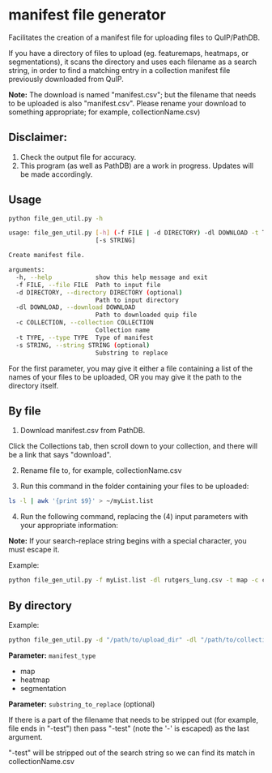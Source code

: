 # manifest file generator

Facilitates the creation of a manifest file for uploading files to QuIP/PathDB.

If you have a directory of files to upload (eg. featuremaps, heatmaps, or
segmentations), it scans the directory and uses each filename as a search string, in order to find a matching entry in a collection manifest file previously downloaded from QuIP.

**Note:** The download is named "manifest.csv"; but the filename that needs to be uploaded is also "manifest.csv".  Please rename your download to something appropriate; for example, collectionName.csv)

## Disclaimer: 
1.  Check the output file for accuracy.
2.  This program (as well as PathDB) are a work in progress. Updates will be made accordingly.

## Usage

```bash
python file_gen_util.py -h

usage: file_gen_util.py [-h] (-f FILE | -d DIRECTORY) -dl DOWNLOAD -t TYPE
                        [-s STRING]

Create manifest file.

arguments:
  -h, --help            show this help message and exit
  -f FILE, --file FILE  Path to input file
  -d DIRECTORY, --directory DIRECTORY (optional)
                        Path to input directory
  -dl DOWNLOAD, --download DOWNLOAD
                        Path to downloaded quip file
  -c COLLECTION, --collection COLLECTION
                        Collection name
  -t TYPE, --type TYPE  Type of manifest
  -s STRING, --string STRING (optional)
                        Substring to replace
```

For the first parameter, you may give it either a file containing a list of the names of your files to be uploaded, OR you may give it the path to the directory itself.

## By file

1) Download manifest.csv from PathDB.

Click the Collections tab, then scroll down to your collection, and there will be a link that says "download".

2) Rename file to, for example, collectionName.csv

3) Run this command in the folder containing your files to be uploaded:

```bash
ls -l | awk '{print $9}' > ~/myList.list
```

4) Run the following command, replacing the (4) input parameters with your appropriate information:

**Note:** If your search-replace string begins with a special character, you must escape it.

Example:

```bash
python file_gen_util.py -f myList.list -dl rutgers_lung.csv -t map -c collection:blah -s "\-multires"
```

<!--
```bash
python file_gen_util.py -f "/path/to/myList.list" -dl "/path/to/collectionName.csv" -t "manifest_type"
```
-->


## By directory

Example:

```bash
python file_gen_util.py -d "/path/to/upload_dir" -dl "/path/to/collectionName.csv" -t "manifest_type"
```

**Parameter:** `manifest_type`

- map
- heatmap
- segmentation

**Parameter:** `substring_to_replace` (optional)

If there is a part of the filename that needs to be stripped out (for example, file ends in "-test") then pass "\-test" (note the '-' is escaped) as the last argument.

"-test" will be stripped out of the search string so we can find its match in collectionName.csv
